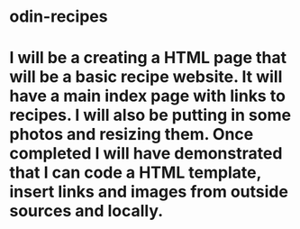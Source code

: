 # odin-recipes
# I will be a creating a HTML page that will be a basic recipe website. It will have a main index page with links to recipes. I will also be putting in some photos and resizing them. Once completed I will have demonstrated that I can code a HTML template, insert links and images from outside sources and locally.